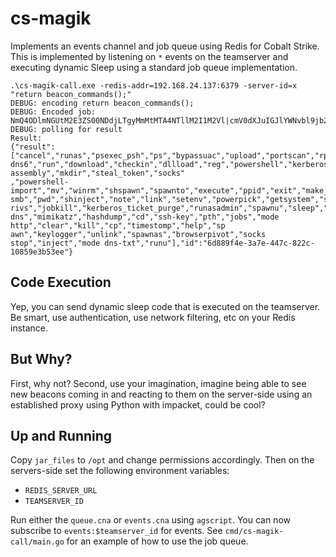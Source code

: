 # cs-magik
Implements an events channel and job queue using Redis for Cobalt Strike. This is implemented by listening on `*` events on the teamserver and executing dynamic Sleep using a standard job queue implementation.

```
.\cs-magik-call.exe -redis-addr=192.168.24.137:6379 -server-id=x "return beacon_commands();"
DEBUG: encoding return beacon_commands();
DEBUG: Encoded job: NmQ4ODlmNGUtM2E3ZS00NDdjLTgyMmMtMTA4NTllM2I1M2Vl|cmV0dXJuIGJlYWNvbl9jb21tYW5kcygpOw==|
DEBUG: polling for result
Result:
{"result":["cancel","runas","psexec_psh","ps","bypassuac","upload","portscan","rportfwd","ls","psinject","ssh","mode dns6","run","download","checkin","dllload","reg","powershell","kerberos_ticket_use","net","elevate","execute-assembly","mkdir","steal_token","socks"
,"powershell-import","mv","winrm","shspawn","spawnto","execute","ppid","exit","make_token","dllinject","getuid","drives","logonpasswords","shell","psexec","covertvpn","rm","mode smb","pwd","shinject","note","link","setenv","powerpick","getsystem","screenshot","getp
rivs","jobkill","kerberos_ticket_purge","runasadmin","spawnu","sleep","wmi","desktop","downloads","kerberos_ccache_use","rev2self","dcsync","wdigest","mode dns","mimikatz","hashdump","cd","ssh-key","pth","jobs","mode http","clear","kill","cp","timestomp","help","sp
awn","keylogger","unlink","spawnas","browserpivot","socks stop","inject","mode dns-txt","runu"],"id":"6d889f4e-3a7e-447c-822c-10859e3b53ee"}
```

## Code Execution
Yep, you can send dynamic sleep code that is executed on the teamserver. Be smart, use authentication, use network filtering, etc on your Redis instance.

## But Why?
First, why not? Second, use your imagination, imagine being able to see new beacons coming in and reacting to them on the server-side using an established proxy using Python with impacket, could be cool? 

## Up and Running
Copy `jar_files` to `/opt` and change permissions accordingly. Then on the servers-side set the following environment variables:
* `REDIS_SERVER_URL`
* `TEAMSERVER_ID`

Run either the `queue.cna` or `events.cna` using `agscript`. You can now subscribe to `events:$teamserver_id` for events. See `cmd/cs-magik-call/main.go` for an example of how to use the job queue.
